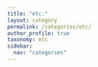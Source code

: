 ```yaml
---
title: "etc."
layout: category
permalink: /categories/etc/
author_profile: true
taxonomy: etc
sidebar:
  nav: "categories"
---
```

